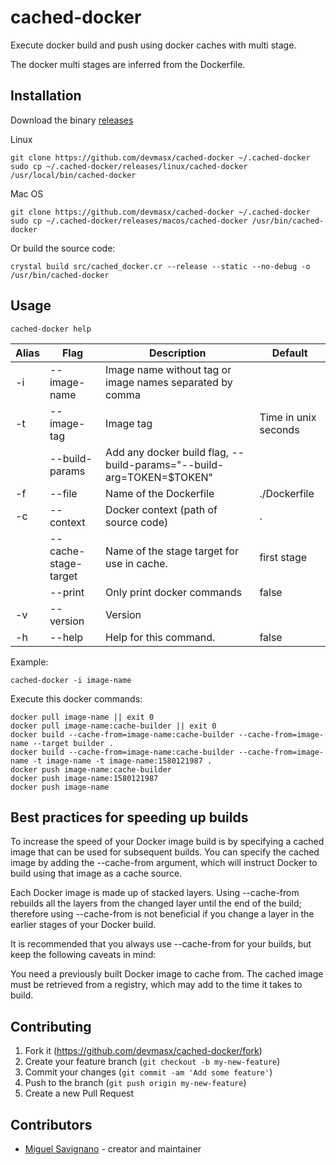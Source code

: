 # cached-docker

Execute docker build and push using docker caches with multi stage.

The docker multi stages are inferred from the Dockerfile.

## Installation

Download the binary [releases](./releases)

Linux

```
git clone https://github.com/devmasx/cached-docker ~/.cached-docker
sudo cp ~/.cached-docker/releases/linux/cached-docker /usr/local/bin/cached-docker
```

Mac OS

```
git clone https://github.com/devmasx/cached-docker ~/.cached-docker
sudo cp ~/.cached-docker/releases/macos/cached-docker /usr/bin/cached-docker
```

Or build the source code:

```
crystal build src/cached_docker.cr --release --static --no-debug -o /usr/bin/cached-docker
```

## Usage

```
cached-docker help
```

| Alias | Flag                 | Description                                                           | Default              |
| ----- | -------------------- | --------------------------------------------------------------------- | -------------------- |
| -i    | --image-name         | Image name without tag or image names separated by comma              |                      |
| -t    | --image-tag          | Image tag                                                             | Time in unix seconds |
|       | --build-params       | Add any docker build flag, --build-params="--build-arg=TOKEN=\$TOKEN" |                      |
| -f    | --file               | Name of the Dockerfile                                                | ./Dockerfile         |
| -c    | --context            | Docker context (path of source code)                                  | .                    |
|       | --cache-stage-target | Name of the stage target for use in cache.                            | first stage          |
|       | --print              | Only print docker commands                                            | false                |
| -v    | --version            | Version                                                               |                      |
| -h    | --help               | Help for this command.                                                | false                |

Example:

```
cached-docker -i image-name
```

Execute this docker commands:

```
docker pull image-name || exit 0
docker pull image-name:cache-builder || exit 0
docker build --cache-from=image-name:cache-builder --cache-from=image-name --target builder .
docker build --cache-from=image-name:cache-builder --cache-from=image-name -t image-name -t image-name:1580121987 .
docker push image-name:cache-builder
docker push image-name:1580121987
docker push image-name
```

## Best practices for speeding up builds

To increase the speed of your Docker image build is by specifying a cached image that can be used for subsequent builds. You can specify the cached image by adding the --cache-from argument, which will instruct Docker to build using that image as a cache source.

Each Docker image is made up of stacked layers. Using --cache-from rebuilds all the layers from the changed layer until the end of the build; therefore using --cache-from is not beneficial if you change a layer in the earlier stages of your Docker build.

It is recommended that you always use --cache-from for your builds, but keep the following caveats in mind:

You need a previously built Docker image to cache from.
The cached image must be retrieved from a registry, which may add to the time it takes to build.

## Contributing

1. Fork it (<https://github.com/devmasx/cached-docker/fork>)
2. Create your feature branch (`git checkout -b my-new-feature`)
3. Commit your changes (`git commit -am 'Add some feature'`)
4. Push to the branch (`git push origin my-new-feature`)
5. Create a new Pull Request

## Contributors

- [Miguel Savignano](https://github.com/devmasx) - creator and maintainer
